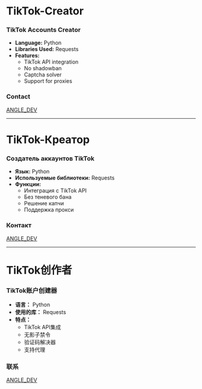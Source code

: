 # TikTok-Creator

### TikTok Accounts Creator

- **Language:** Python
- **Libraries Used:** Requests
- **Features:**
  - TikTok API integration
  - No shadowban
  - Captcha solver
  - Support for proxies

### Contact
[ANGLE_DEV](https://t.me/ANGLE_DEV)

---

# TikTok-Креатор

### Создатель аккаунтов TikTok

- **Язык:** Python
- **Используемые библиотеки:** Requests
- **Функции:**
  - Интеграция с TikTok API
  - Без теневого бана
  - Решение капчи
  - Поддержка прокси

### Контакт
[ANGLE_DEV](https://t.me/ANGLE_DEV)

---

# TikTok创作者

### TikTok账户创建器

- **语言：** Python
- **使用的库：** Requests
- **特点：**
  - TikTok API集成
  - 无影子禁令
  - 验证码解决器
  - 支持代理

### 联系
[ANGLE_DEV](https://t.me/ANGLE_DEV)
